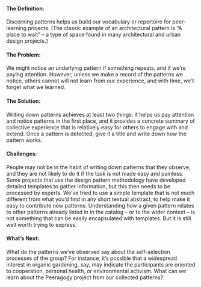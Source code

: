 ---
---
#### The Definition:

Discerning patterns helps us build our vocabulary or repertoire for
peer-learning projects. (The classic example of an architectural pattern
is “A place to wait” – a type of space found in many architectural and
urban design projects.)

#### The Problem:

We might notice an underlying pattern if something repeats, and if we’re
paying attention. However, unless we make a record of the patterns we
notice, others cannot will not learn from our experience, and with time,
we’ll forget what we learned.

#### The Solution:

Writing down patterns achieves at least two things: it helps us pay
attention and notice patterns in the first place, and it provides a
concrete summary of collective experience that is relatively easy for
others to engage with and extend. Once a pattern is detected, give it a
title and write down how the pattern works.

#### Challenges:

People may not be in the habit of writing down patterns that they
observe, and they are not likely to do it if the task is not made easy
and painless. Some projects that use the design pattern methodology have
developed detailed templates to gather information, but this then needs
to be processed by experts. We’ve tried to use a simple template that is
not much different from what you’d find in any short textual abstract,
to help make it easy to contribute new patterns. Understanding how a
given pattern relates to other patterns already listed in in the catalog
– or to the wider context – is not something that can be easily
encapsulated with templates. But it is still well worth trying to
express.

#### What’s Next:

What do the patterns we’ve observed say about the self-selection
processes of the group? For instance, it’s possible that a widespread
interest in organic gardening, say, may indicate the participants are
oriented to cooperation, personal health, or environmental activism.
What can we learn about the Peeragogy project from our collected
patterns?

